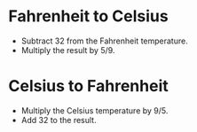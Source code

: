 # Fahrenheit to Celsius

- Subtract 32 from the Fahrenheit temperature.
- Multiply the result by 5/9.

# Celsius to Fahrenheit

- Multiply the Celsius temperature by 9/5.
- Add 32 to the result.
